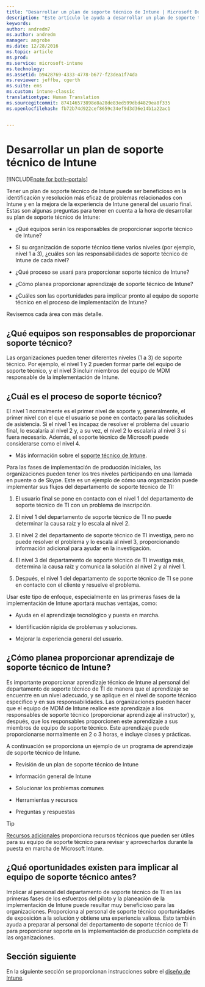 ```yaml
---
title: "Desarrollar un plan de soporte técnico de Intune | Microsoft Docs"
description: "Este artículo le ayuda a desarrollar un plan de soporte técnico de Intune para una implementación y diseño solo en la nube de Microsoft Intune."
keywords: 
author: andredm7
ms.author: andredm
manager: angrobe
ms.date: 12/28/2016
ms.topic: article
ms.prod: 
ms.service: microsoft-intune
ms.technology: 
ms.assetid: b9428769-4333-4778-b677-f23dea1f74da
ms.reviewer: jeffbu, cgerth
ms.suite: ems
ms.custom: intune-classic
translationtype: Human Translation
ms.sourcegitcommit: 874146573898e8a28de83ed599dbd4829ea8f335
ms.openlocfilehash: fb72b74d922cef8659c34ef9d3d36e14b1a22ac1


---
```


# <a name="develop-an-intune-support-plan"></a>Desarrollar un plan de soporte técnico de Intune

[!INCLUDE[note for both-portals](../includes/note-for-both-portals.md)]

Tener un plan de soporte técnico de Intune puede ser beneficioso en la identificación y resolución más eficaz de problemas relacionados con Intune y en la mejora de la experiencia de Intune general del usuario final. Estas son algunas preguntas para tener en cuenta a la hora de desarrollar su plan de soporte técnico de Intune:

-   ¿Qué equipos serán los responsables de proporcionar soporte técnico de Intune?

-   Si su organización de soporte técnico tiene varios niveles (por ejemplo, nivel 1 a 3), ¿cuáles son las responsabilidades de soporte técnico de Intune de cada nivel?

-   ¿Qué proceso se usará para proporcionar soporte técnico de Intune?

-   ¿Cómo planea proporcionar aprendizaje de soporte técnico de Intune?

-   ¿Cuáles son las oportunidades para implicar pronto al equipo de soporte técnico en el proceso de implementación de Intune?

Revisemos cada área con más detalle.

## <a name="which-teams-are-responsible-for-providing-support"></a>¿Qué equipos son responsables de proporcionar soporte técnico?

Las organizaciones pueden tener diferentes niveles (1 a 3) de soporte técnico. Por ejemplo, el nivel 1 y 2 pueden formar parte del equipo de soporte técnico, y el nivel 3 incluir miembros del equipo de MDM responsable de la implementación de Intune.

## <a name="what-is-the-support-process"></a>¿Cuál es el proceso de soporte técnico?

El nivel 1 normalmente es el primer nivel de soporte y, generalmente, el primer nivel con el que el usuario se pone en contacto para las solicitudes de asistencia. Si el nivel 1 es incapaz de resolver el problema del usuario final, lo escalaría al nivel 2 y, a su vez, el nivel 2 lo escalaría al nivel 3 si fuera necesario. Además, el soporte técnico de Microsoft puede considerarse como el nivel 4.

-   Más información sobre el [soporte técnico de Intune](https://docs.microsoft.com/intune/troubleshoot/how-to-get-support-for-microsoft-intune).

Para las fases de implementación de producción iniciales, las organizaciones pueden tener los tres niveles participando en una llamada en puente o de Skype. Este es un ejemplo de cómo una organización puede implementar sus flujos del departamento de soporte técnico de TI:

1.  El usuario final se pone en contacto con el nivel 1 del departamento de soporte técnico de TI con un problema de inscripción.

2.  El nivel 1 del departamento de soporte técnico de TI no puede determinar la causa raíz y lo escala al nivel 2.

3.  El nivel 2 del departamento de soporte técnico de TI investiga, pero no puede resolver el problema y lo escala al nivel 3, proporcionando información adicional para ayudar en la investigación.

4.  El nivel 3 del departamento de soporte técnico de TI investiga más, determina la causa raíz y comunica la solución al nivel 2 y al nivel 1.

5.  Después, el nivel 1 del departamento de soporte técnico de TI se pone en contacto con el cliente y resuelve el problema.

Usar este tipo de enfoque, especialmente en las primeras fases de la implementación de Intune aportará muchas ventajas, como:

-   Ayuda en el aprendizaje tecnológico y puesta en marcha.

-   Identificación rápida de problemas y soluciones.

-   Mejorar la experiencia general del usuario.

## <a name="how-you-plan-to-provide-intune-support-training"></a>¿Cómo planea proporcionar aprendizaje de soporte técnico de Intune?

Es importante proporcionar aprendizaje técnico de Intune al personal del departamento de soporte técnico de TI de manera que el aprendizaje se encuentre en un nivel adecuado, y se aplique en el nivel de soporte técnico específico y en sus responsabilidades. Las organizaciones pueden hacer que el equipo de MDM de Intune realice este aprendizaje a los responsables de soporte técnico (proporcionar aprendizaje al instructor) y, después, que los responsables proporcionen este aprendizaje a sus miembros de equipo de soporte técnico. Este aprendizaje puede proporcionarse normalmente en 2 o 3 horas, e incluye clases y prácticas.

A continuación se proporciona un ejemplo de un programa de aprendizaje de soporte técnico de Intune.

-   Revisión de un plan de soporte técnico de Intune

-   Información general de Intune

-   Solucionar los problemas comunes

-   Herramientas y recursos

-   Preguntas y respuestas

>[!TIP]
> [Recursos adicionales](additional-resources.md) proporciona recursos técnicos que pueden ser útiles para su equipo de soporte técnico para revisar y aprovecharlos durante la puesta en marcha de Microsoft Intune.

## <a name="what-opportunities-are-there-to-involve-the-support-team-earlier"></a>¿Qué oportunidades existen para implicar al equipo de soporte técnico antes?

Implicar al personal del departamento de soporte técnico de TI en las primeras fases de los esfuerzos del piloto y la planeación de la implementación de Intune puede resultar muy beneficioso para las organizaciones. Proporciona al personal de soporte técnico oportunidades de exposición a la solución y obtiene una experiencia valiosa. Esto también ayuda a preparar al personal del departamento de soporte técnico de TI para proporcionar soporte en la implementación de producción completa de las organizaciones.

## <a name="next-section"></a>Sección siguiente

En la siguiente sección se proporcionan instrucciones sobre el [diseño de Intune](section-7-create-an-intune-design.md).



<!--HONumber=Jan17_HO4-->



